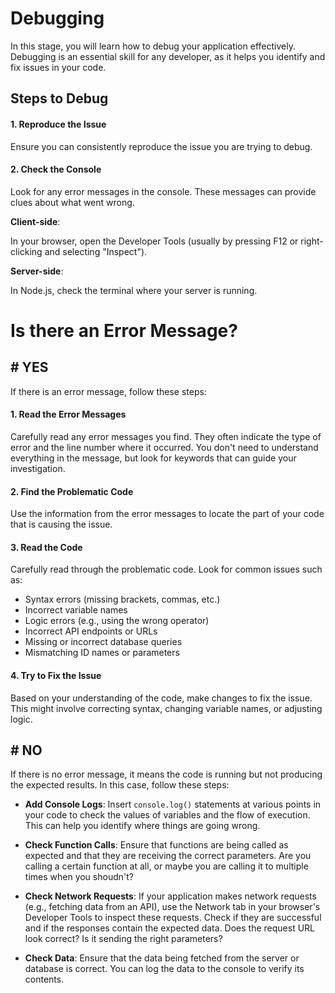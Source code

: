 # Debugging

In this stage, you will learn how to debug your application effectively. Debugging is an essential skill for any developer, as it helps you identify and fix issues in your code.

## Steps to Debug

#### 1. Reproduce the Issue

Ensure you can consistently reproduce the issue you are trying to debug.

#### 2. Check the Console

Look for any error messages in the console. These messages can provide clues about what went wrong.

**Client-side**:

In your browser, open the Developer Tools (usually by pressing F12 or right-clicking and selecting "Inspect").

**Server-side**:

In Node.js, check the terminal where your server is running.

# Is there an Error Message?

## # YES

If there is an error message, follow these steps:

#### 1. Read the Error Messages

Carefully read any error messages you find. They often indicate the type of error and the line number where it occurred. You don't need to understand everything in the message, but look for keywords that can guide your investigation.

#### 2. Find the Problematic Code

Use the information from the error messages to locate the part of your code that is causing the issue.

#### 3. Read the Code

Carefully read through the problematic code. Look for common issues such as:

-   Syntax errors (missing brackets, commas, etc.)
-   Incorrect variable names
-   Logic errors (e.g., using the wrong operator)
-   Incorrect API endpoints or URLs
-   Missing or incorrect database queries
-   Mismatching ID names or parameters

#### 4. Try to Fix the Issue

Based on your understanding of the code, make changes to fix the issue. This might involve correcting syntax, changing variable names, or adjusting logic.

## # NO

If there is no error message, it means the code is running but not producing the expected results. In this case, follow these steps:

-   **Add Console Logs**: Insert `console.log()` statements at various points in your code to check the values of variables and the flow of execution. This can help you identify where things are going wrong.

-   **Check Function Calls**: Ensure that functions are being called as expected and that they are receiving the correct parameters. Are you calling a certain function at all, or maybe you are calling it to multiple times when you shoudn't?

-   **Check Network Requests**: If your application makes network requests (e.g., fetching data from an API), use the Network tab in your browser's Developer Tools to inspect these requests. Check if they are successful and if the responses contain the expected data. Does the request URL look correct? Is it sending the right parameters?

-   **Check Data**: Ensure that the data being fetched from the server or database is correct. You can log the data to the console to verify its contents.
